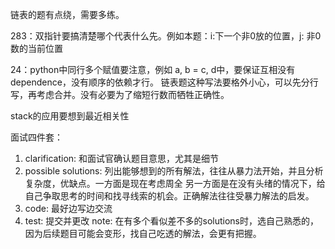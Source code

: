 链表的题有点绕，需要多练。

283：双指针要搞清楚哪个代表什么先。例如本题：i:下一个非0放的位置，j: 非0数的当前位置

24：python中同行多个赋值要注意，例如 a, b = c, d中，要保证互相没有dependence，没有顺序的依赖才行。
    链表题这种写法要格外小心，可以先分行写，再考虑合并。没有必要为了缩短行数而牺牲正确性。
    
stack的应用要想到最近相关性

面试四件套：
1. clarification: 和面试官确认题目意思，尤其是细节
2. possible solutions: 列出能够想到的所有解法，往往从暴力法开始，并且分析复杂度，优缺点。一方面是现在考虑周全
    另一方面是在没有头绪的情况下，给自己争取思考的时间和找寻线索的机会。正确解法往往受暴力解法的启发。
3. code: 最好边写边交流
4. test: 提交并更改
note: 在有多个看似差不多的solutions时，选自己熟悉的，因为后续题目可能会变形，找自己吃透的解法，会更有把握。